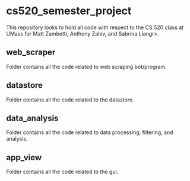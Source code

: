 # cs520_semester_project
This repository looks to hold all code with respect to the CS 520 class at UMass for Matt Zambetti, Anthony Zalev, and Sabrina Liangr>.

## web_scraper

Folder contains all the code related to web scraping bot/program.

## datastore

Folder contains all the code related to the datastore.

## data_analysis

Folder contains all the code related to data processing, filtering, and analysis.

## app_view

Folder contains all the code related to the gui.


